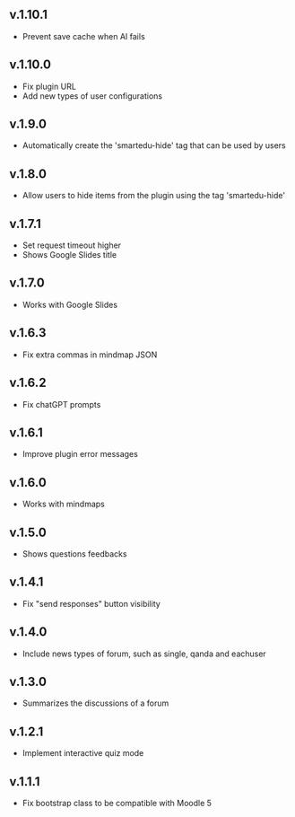 v.1.10.1
-------------
- Prevent save cache when AI fails

v.1.10.0
-------------
- Fix plugin URL
- Add new types of user configurations

v.1.9.0
-------------
- Automatically create the 'smartedu-hide' tag that can be used by users

v.1.8.0
-------------
- Allow users to hide items from the plugin using the tag 'smartedu-hide'

v.1.7.1
-------------
- Set request timeout higher 
- Shows Google Slides title

v.1.7.0
-------------
- Works with Google Slides 

v.1.6.3
-------------
- Fix extra commas in mindmap JSON 

v.1.6.2
-------------
- Fix chatGPT prompts

v.1.6.1
-------------
- Improve plugin error messages

v.1.6.0
-------------
- Works with mindmaps

v.1.5.0
-------------
- Shows questions feedbacks

v.1.4.1
-------------
- Fix "send responses" button visibility

v.1.4.0
-------------
- Include news types of forum, such as single, qanda and eachuser

v.1.3.0
-------------
- Summarizes the discussions of a forum

v.1.2.1
-------------
- Implement interactive quiz mode

v.1.1.1
--------------
- Fix bootstrap class to be compatible with Moodle 5
